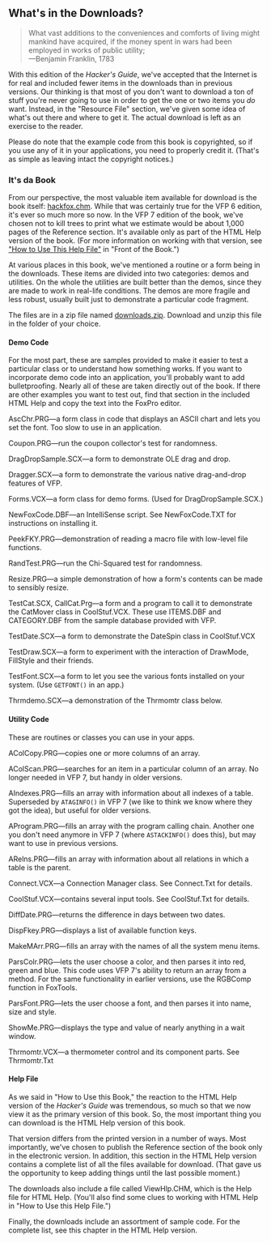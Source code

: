 ## What's in the Downloads?

>What vast additions to the conveniences and comforts of living might mankind have acquired, if the money spent in wars had been employed in works of public utility;   
>&mdash;Benjamin Franklin, 1783

With this edition of the *Hacker's Guide*, we've
accepted that the Internet is for real and included fewer items in the
downloads than in previous versions. Our thinking is that most of you don't
want to download a ton of stuff you're never going to use in order to get the
one or two items you *do* want. Instead, in the "Resource File"
section, we've given some idea of what's out there and where to get it. The
actual download is left as an exercise to the reader.

Please do note that the example code from this book is
copyrighted, so if you use any of it in your applications, you need to properly
credit it. (That's as simple as leaving intact the copyright notices.)

### It's da Book

From our perspective, the most valuable item available for
download is the book itself: <a href="..\hackfox.chm" download="hackfox.chm">hackfox.chm</a>. While that was certainly true for the VFP 6
edition, it's ever so much more so now. In the VFP 7 edition of the book, we've
chosen not to kill trees to print what we estimate would be about 1,000 pages
of the Reference section. It's available only as part of the HTML Help version
of the book. (For more information on working with that version, see ["How
to Use This Help File"](..\section0\s0c9.html) in "Front of the Book.")

At various places in this book, we've mentioned a routine or
a form being in the downloads. These items are divided into two categories:
demos and utilities. On the whole the utilities are built better than the
demos, since they are made to work in real-life conditions. The demos are more
fragile and less robust, usually built just to demonstrate a particular code
fragment. 

The files are in a zip file named <a href="..\downloads.zip" download="downloads.zip">downloads.zip</a>. Download and unzip this file in the folder of your choice.

#### Demo Code

For the most part, these are samples provided to make it
easier to test a particular class or to understand how something works. If you
want to incorporate demo code into an application, you'll probably want to add
bulletproofing. Nearly all of these are taken directly out of the book. If
there are other examples you want to test out, find that section in the
included HTML Help and copy the text into the FoxPro editor.

AscChr.PRG&mdash;a form class in code that displays an ASCII chart
and lets you set the font. Too slow to use in an application. 

Coupon.PRG&mdash;run the coupon collector's test for randomness.

DragDropSample.SCX&mdash;a form to demonstrate OLE drag and drop.

Dragger.SCX&mdash;a form to demonstrate the various native
drag-and-drop features of VFP.

Forms.VCX&mdash;a form class for demo forms. (Used for
DragDropSample.SCX.)

NewFoxCode.DBF&mdash;an IntelliSense script. See NewFoxCode.TXT
for instructions on installing it.

PeekFKY.PRG&mdash;demonstration of reading a macro file with
low-level file functions.

RandTest.PRG&mdash;run the Chi-Squared test for randomness.

Resize.PRG&mdash;a simple demonstration of how a form's contents
can be made to sensibly resize.

TestCat.SCX, CallCat.Prg&mdash;a form and a program to call it to
demonstrate the CatMover class in CoolStuf.VCX. These use ITEMS.DBF and
CATEGORY.DBF from the sample database provided with VFP.

TestDate.SCX&mdash;a form to demonstrate the DateSpin class in
CoolStuf.VCX

TestDraw.SCX&mdash;a form to experiment with the interaction of
DrawMode, FillStyle and their friends.

TestFont.SCX&mdash;a form to let you see the various fonts installed
on your system. (Use `GETFONT()` in an app.)

Thrmdemo.SCX&mdash;a demonstration of the Thrmomtr class below.

#### Utility Code

These are routines or classes you can use in your apps. 

AColCopy.PRG&mdash;copies one or more columns of an array.

AColScan.PRG&mdash;searches for an item in a particular column of
an array. No longer needed in VFP 7, but handy in older versions.

AIndexes.PRG&mdash;fills an array with information about all
indexes of a table. Superseded by `ATAGINFO()` in VFP 7 (we like to think we know
where they got the idea), but useful for older versions. 

AProgram.PRG&mdash;fills an array with the program calling chain.
Another one you don't need anymore in VFP 7 (where `ASTACKINFO()` does this), but
may want to use in previous versions.

ARelns.PRG&mdash;fills an array with information about all
relations in which a table is the parent.

Connect.VCX&mdash;a Connection Manager class. See Connect.Txt for
details.

CoolStuf.VCX&mdash;contains several input tools. See CoolStuf.Txt
for details.

DiffDate.PRG&mdash;returns the difference in days between two dates.

DispFkey.PRG&mdash;displays a list of available function keys.

MakeMArr.PRG&mdash;fills an array with the names of all the system
menu items.

ParsColr.PRG&mdash;lets the user choose a color, and then parses
it into red, green and blue. This code uses VFP 7's ability to return an array
from a method. For the same functionality in earlier versions, use the RGBComp
function in FoxTools.

ParsFont.PRG&mdash;lets the user choose a font, and then parses it
into name, size and style.

ShowMe.PRG&mdash;displays the type and value of nearly anything
in a wait window.

Thrmomtr.VCX&mdash;a thermometer control and its component parts. See Thrmomtr.Txt

#### Help File

As we said in "How to Use this Book," the reaction
to the HTML Help version of the *Hacker's Guide* was tremendous, so much
so that we now view it as the primary version of this book. So, the most
important thing you can download is the HTML Help version of this book.

That version differs from the printed version in a number of
ways. Most importantly, we've chosen to publish the Reference section of the
book only in the electronic version. In addition, this section in the HTML Help
version contains a complete list of all the files available for download. (That
gave us the opportunity to keep adding things until the last possible moment.)

The downloads also include a file called ViewHlp.CHM, which
is the Help file for HTML Help. (You'll also find some clues to working with
HTML Help in "How to Use this Help File.")

Finally, the downloads include an assortment of sample code.
For the complete list, see this chapter in the HTML Help version.